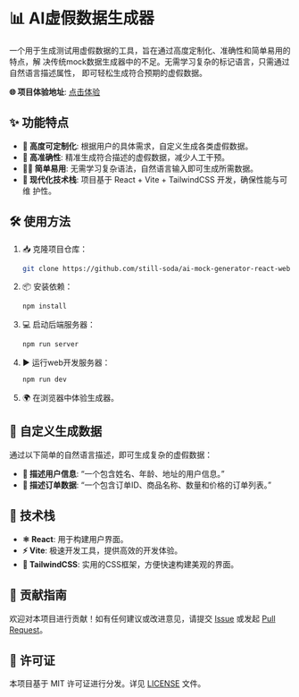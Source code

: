 # 📊 AI虚假数据生成器

一个用于生成测试用虚假数据的工具，旨在通过高度定制化、准确性和简单易用的特点，解
决传统mock数据生成器中的不足。无需学习复杂的标记语言，只需通过自然语言描述属性，
即可轻松生成符合预期的虚假数据。

**🌐 项目体验地址**: [点击体验](https://toolkit.still-soda.top/)

## ✨ 功能特点

-  **🔧 高度可定制化**: 根据用户的具体需求，自定义生成各类虚假数据。
-  **🎯 高准确性**: 精准生成符合描述的虚假数据，减少人工干预。
-  **🧑‍💻 简单易用**: 无需学习复杂语法，自然语言输入即可生成所需数据。
-  **🚀 现代化技术栈**: 项目基于 React + Vite + TailwindCSS 开发，确保性能与可维
   护性。

## 🛠️ 使用方法

1. 📥 克隆项目仓库：
   ```bash
   git clone https://github.com/still-soda/ai-mock-generator-react-web.git
   ```
2. 📦 安装依赖：
   ```bash
   npm install
   ```
3. 💻 启动后端服务器：
   ```bash
   npm run server
   ```
4. ▶ 运行web开发服务器：
   ```bash
   npm run dev
   ```
5. 🌍 在浏览器中体验生成器。

## 🎨 自定义生成数据

通过以下简单的自然语言描述，即可生成复杂的虚假数据：

-  **👤 描述用户信息**: “一个包含姓名、年龄、地址的用户信息。”
-  **🛒 描述订单数据**: “一个包含订单ID、商品名称、数量和价格的订单列表。”

## 🧰 技术栈

-  **⚛️ React**: 用于构建用户界面。
-  **⚡ Vite**: 极速开发工具，提供高效的开发体验。
-  **🎨 TailwindCSS**: 实用的CSS框架，方便快速构建美观的界面。

## 🤝 贡献指南

欢迎对本项目进行贡献！如有任何建议或改进意见，请提交
[Issue](https://github.com/still-soda/ai-mock-generator-react-web/issues) 或发起
[Pull Request](https://github.com/still-soda/ai-mock-generator-react-web/pulls)。

## 📜 许可证

本项目基于 MIT 许可证进行分发。详见 [LICENSE](./LICENSE) 文件。
